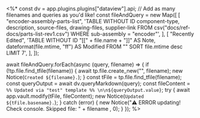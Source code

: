 
<%*
const dv = app.plugins.plugins["dataview"].api;
// Add as many filenames and queries as you'd like!
const fileAndQuery = new Map([
  [
    "encoder-assembly-parts-list",
    'TABLE WITHOUT ID component-type, description, source-files, drawing-files, supplier-link FROM csv("docs/ref-docs/parts-list-rev1.csv") WHERE sub-assembly = "encoder"',
  ],
  [
    "Recently Edited",
    'TABLE WITHOUT ID "[[" + file.name + "]]" AS Note, dateformat(file.mtime, "ff") AS Modified FROM "" SORT file.mtime desc LIMIT 7',
  ],
]);

await fileAndQuery.forEach(async (query, filename) => {
  if (!tp.file.find_tfile(filename)) {
    await tp.file.create_new("", filename);
    new Notice(`Created ${filename}.`);
  }
  const tFile = tp.file.find_tfile(filename);
  const queryOutput = await dv.queryMarkdown(query);
  const fileContent = `%% Updated via "test" template %% \n\n${queryOutput.value}`;
  try {
    await app.vault.modify(tFile, fileContent);
    new Notice(`Updated ${tFile.basename}.`);
  } catch (error) {
    new Notice("⚠️ ERROR updating! Check console. Skipped file: " + filename , 0);
  }
});
%>
